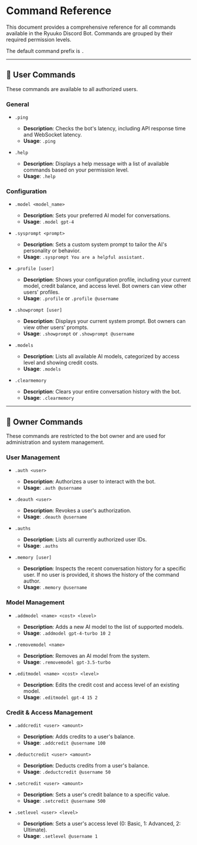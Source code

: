 # Command Reference

This document provides a comprehensive reference for all commands available in the Ryuuko Discord Bot. Commands are grouped by their required permission levels.

The default command prefix is `.`

---

## 👤 User Commands

These commands are available to all authorized users.

### General

-   `.ping`
    -   **Description**: Checks the bot's latency, including API response time and WebSocket latency.
    -   **Usage**: `.ping`

-   `.help`
    -   **Description**: Displays a help message with a list of available commands based on your permission level.
    -   **Usage**: `.help`

### Configuration

-   `.model <model_name>`
    -   **Description**: Sets your preferred AI model for conversations.
    -   **Usage**: `.model gpt-4`

-   `.sysprompt <prompt>`
    -   **Description**: Sets a custom system prompt to tailor the AI's personality or behavior.
    -   **Usage**: `.sysprompt You are a helpful assistant.`

-   `.profile [user]`
    -   **Description**: Shows your configuration profile, including your current model, credit balance, and access level. Bot owners can view other users' profiles.
    -   **Usage**: `.profile` or `.profile @username`

-   `.showprompt [user]`
    -   **Description**: Displays your current system prompt. Bot owners can view other users' prompts.
    -   **Usage**: `.showprompt` or `.showprompt @username`

-   `.models`
    -   **Description**: Lists all available AI models, categorized by access level and showing credit costs.
    -   **Usage**: `.models`

-   `.clearmemory`
    -   **Description**: Clears your entire conversation history with the bot.
    -   **Usage**: `.clearmemory`

---

## 👑 Owner Commands

These commands are restricted to the bot owner and are used for administration and system management.

### User Management

-   `.auth <user>`
    -   **Description**: Authorizes a user to interact with the bot.
    -   **Usage**: `.auth @username`

-   `.deauth <user>`
    -   **Description**: Revokes a user's authorization.
    -   **Usage**: `.deauth @username`

-   `.auths`
    -   **Description**: Lists all currently authorized user IDs.
    -   **Usage**: `.auths`

-   `.memory [user]`
    -   **Description**: Inspects the recent conversation history for a specific user. If no user is provided, it shows the history of the command author.
    -   **Usage**: `.memory @username`

### Model Management

-   `.addmodel <name> <cost> <level>`
    -   **Description**: Adds a new AI model to the list of supported models.
    -   **Usage**: `.addmodel gpt-4-turbo 10 2`

-   `.removemodel <name>`
    -   **Description**: Removes an AI model from the system.
    -   **Usage**: `.removemodel gpt-3.5-turbo`

-   `.editmodel <name> <cost> <level>`
    -   **Description**: Edits the credit cost and access level of an existing model.
    -   **Usage**: `.editmodel gpt-4 15 2`

### Credit & Access Management

-   `.addcredit <user> <amount>`
    -   **Description**: Adds credits to a user's balance.
    -   **Usage**: `.addcredit @username 100`

-   `.deductcredit <user> <amount>`
    -   **Description**: Deducts credits from a user's balance.
    -   **Usage**: `.deductcredit @username 50`

-   `.setcredit <user> <amount>`
    -   **Description**: Sets a user's credit balance to a specific value.
    -   **Usage**: `.setcredit @username 500`

-   `.setlevel <user> <level>`
    -   **Description**: Sets a user's access level (0: Basic, 1: Advanced, 2: Ultimate).
    -   **Usage**: `.setlevel @username 1`